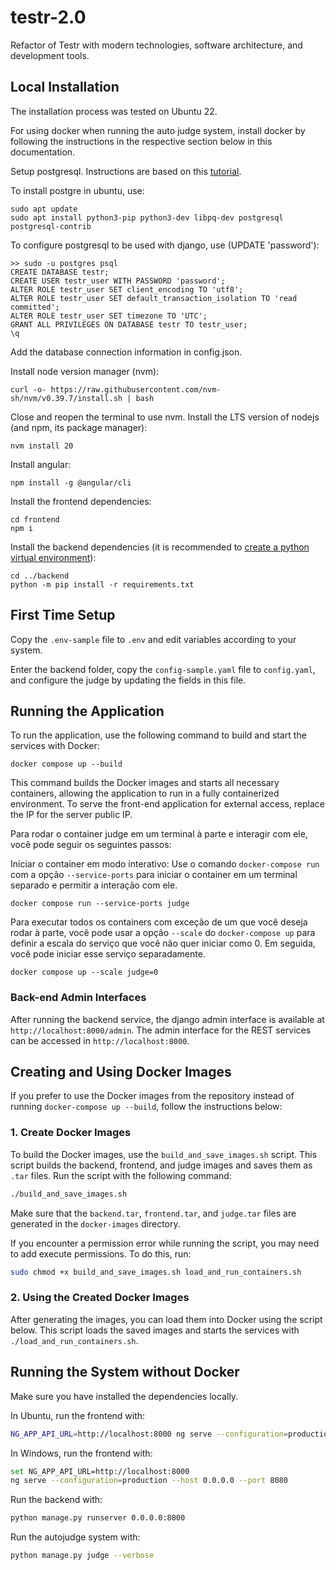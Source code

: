 # testr-2.0

Refactor of Testr with modern technologies, software architecture, and development tools.

## Local Installation

The installation process was tested on Ubuntu 22.

For using docker when running the auto judge system, install docker by following the instructions in the respective section below in this documentation.

Setup postgresql. Instructions are based on this [tutorial](https://www.digitalocean.com/community/tutorials/how-to-use-postgresql-with-your-django-application-on-ubuntu-20-04).

To install postgre in ubuntu, use:

```
sudo apt update
sudo apt install python3-pip python3-dev libpq-dev postgresql postgresql-contrib
```

To configure postgresql to be used with django, use (UPDATE 'password'):

```
>> sudo -u postgres psql
CREATE DATABASE testr;
CREATE USER testr_user WITH PASSWORD 'password';
ALTER ROLE testr_user SET client_encoding TO 'utf8';
ALTER ROLE testr_user SET default_transaction_isolation TO 'read committed';
ALTER ROLE testr_user SET timezone TO 'UTC';
GRANT ALL PRIVILEGES ON DATABASE testr TO testr_user;
\q
```

Add the database connection information in config.json.


Install node version manager (nvm):

```
curl -o- https://raw.githubusercontent.com/nvm-sh/nvm/v0.39.7/install.sh | bash
```

Close and reopen the terminal to use nvm.
Install the LTS version of nodejs (and npm, its package manager):

```
nvm install 20
```

Install angular:

```
npm install -g @angular/cli
```

Install the frontend dependencies:

```
cd frontend
npm i
```

Install the backend dependencies (it is recommended to [create a python virtual environment](https://docs.python.org/3/library/venv.html)):

```
cd ../backend
python -m pip install -r requirements.txt
```

## First Time Setup

Copy the `.env-sample` file to `.env` and edit variables according to your system.

Enter the backend folder, copy the `config-sample.yaml` file to `config.yaml`, and configure the judge by updating the fields in this file.

## Running the Application

To run the application, use the following command to build and start the services with Docker:

```
docker compose up --build
```

This command builds the Docker images and starts all necessary containers, allowing the application to run in a fully containerized environment.
To serve the front-end application for external access, replace the IP for the server public IP.

Para rodar o container judge em um terminal à parte e interagir com ele, você pode seguir os seguintes passos:

Iniciar o container em modo interativo: Use o comando ```docker-compose run``` com a opção ```--service-ports``` para iniciar o container em um terminal separado e permitir a interação com ele.

```
docker compose run --service-ports judge
```

Para executar todos os containers com exceção de um que você deseja rodar à parte, você pode usar a opção ```--scale``` do ```docker-compose up``` para definir a escala do serviço que você não quer iniciar como 0. Em seguida, você pode iniciar esse serviço separadamente.

```
docker compose up --scale judge=0
```

### Back-end Admin Interfaces

After running the backend service, the django admin interface is available at ```http://localhost:8000/admin```. The admin interface for the REST services can be accessed in ```http://localhost:8000```.

## Creating and Using Docker Images

If you prefer to use the Docker images from the repository instead of running `docker-compose up --build`, follow the instructions below:

### 1. Create Docker Images

To build the Docker images, use the `build_and_save_images.sh` script. This script builds the backend, frontend, and judge images and saves them as `.tar` files. Run the script with the following command:

```bash
./build_and_save_images.sh
```
Make sure that the `backend.tar`, `frontend.tar`, and `judge.tar` files are generated in the `docker-images` directory.

If you encounter a permission error while running the script, you may need to add execute permissions. To do this, run:

```bash
sudo chmod +x build_and_save_images.sh load_and_run_containers.sh
```

### 2. Using the Created Docker Images

After generating the images, you can load them into Docker using the script below. This script loads the saved images and starts the services with `./load_and_run_containers.sh`.


## Running the System without Docker

Make sure you have installed the dependencies locally.

In Ubuntu, run the frontend with:

```bash
NG_APP_API_URL=http://localhost:8000 ng serve --configuration=production --host 0.0.0.0 --port 8080
```

In Windows, run the frontend with:

```bash
set NG_APP_API_URL=http://localhost:8000
ng serve --configuration=production --host 0.0.0.0 --port 8080
```

Run the backend with:

```bash
python manage.py runserver 0.0.0.0:8000
```

Run the autojudge system with:

```bash
python manage.py judge --verbose
```

